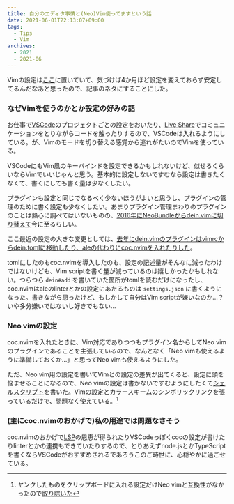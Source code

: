 ```yaml
---
title: 自分のエディタ事情と(Neo)Vim使ってますという話
date: 2021-06-01T22:13:07+09:00
tags:
  - Tips
  - Vim
archives:
  - 2021
  - 2021-06
---
```


Vimの設定は[ここ](https://github.com/knokmki612/vim-config)に置いていて、気づけば4か月ほど設定を変えておらず安定してるんだなあと思ったので、記事のネタにすることにした。

### なぜVimを使うのかとか設定の好みの話

お仕事で[VSCode](https://code.visualstudio.com/)のプロジェクトごとの設定をおいたり、[Live Share](https://visualstudio.microsoft.com/ja/services/live-share/)でコミュニケーションをとりながらコードを触ったりするので、VSCodeは入れるようにしている。が、Vimのモードを切り替える感覚から逃れがたいのでVimを使っている。

VSCodeにもVim風のキーバインドを設定できるかもしれないけど、似せるくらいならVimでいいじゃんと思う。基本的に設定しないですむなら設定は書きたくなくて、書くにしても書く量は少なくしたい。

プラグインも設定と同じでなるべく少ないほうがよいと思うし、プラグインの管理のために書く設定も少なくしたい。あまりプラグイン管理まわりのプラグインのことは熱心に調べてはいないものの、[2016年にNeoBundleからdein.vimに切り替えて](https://github.com/knokmki612/vim-config/commit/27e0c06e2b086d3c29e584f81d37fc89cca8cdfa)今に至るらしい。

ここ最近の設定の大きな変更としては、[去年にdein.vimのプラグインはvimrcからdein.tomlに移動したり、aleの代わりにcoc.nvimを入れたりした](https://github.com/knokmki612/vim-config/commit/24662af694801eb9f4b2b5520204f39121a494a1)。

tomlにしたのもcoc.nvimを導入したのも、設定の記述量がそんなに減ったわけではないけども、Vim scriptを書く量が減っているのは嬉しかったかもしれない。つらつら `dein#add` を書いていた箇所がtomlを読むだけになったし、coc.nvimはaleのlinterとかの設定にあたるものは `settings.json` に書くようになった。書きながら思ったけど、もしかして自分はVim scriptが嫌いなのか…？いや多分嫌いではないし好きでもない…

### Neo vimの設定

coc.nvimを入れたときに、Vim対応でありつつもプラグイン名からしてNeo vimのプラグインであることを主張しているので、なんとなく「Neo vimも使えるように準備しておくか…」と思ってNeo vimも使えるようにした。

ただ、Neo vim用の設定を書いてVimとの設定の差異が出てくると、設定に頭を悩ませることになるので、Neo vimの設定は書かないですむようにしたくて[シェルスクリプト](https://github.com/knokmki612/dotfiles/blob/master/local/bin/setup-nvim.sh)を書いた。Vimの設定とカラースキームのシンボリックリンクを張っているだけで、問題なく使えている。[^実は少し設定を調整した]

### (主にcoc.nvimのおかげで)私の用途では問題なさそう

coc.nvimのおかげで[LSP](https://microsoft.github.io/language-server-protocol/)の恩恵が得られたりVSCodeっぽくcocの設定が書けたりlinterとかの連携もできていたりするので、とりあえずnode.jsとかTypeScriptを書くならVSCodeがおすすめされるであろうこのご時世に、心穏やかに過ごせている。

[^実は少し設定を調整した]: ヤンクしたものをクリップボードに入れる設定だけNeo vimと互換性がなかったので[取り除いた](https://github.com/knokmki612/vim-config/commit/cd6c43b40cbbe39e57e40ae678c55e54387c74dd)
